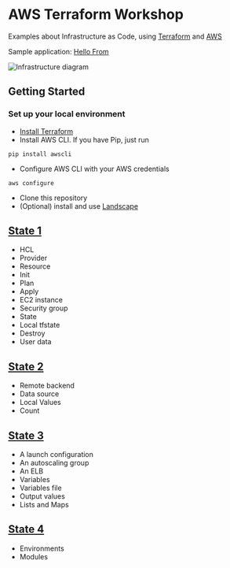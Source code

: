 # AWS Terraform Workshop

Examples about Infrastructure as Code, using [Terraform](https://www.terraform.io/) and [AWS](https://aws.amazon.com/)

Sample application: [Hello From](https://github.com/facevedom/hello-from)

![Infrastructure diagram](Infrastructure.png)

## Getting Started
### Set up your local environment
- [Install Terraform](https://www.terraform.io/intro/getting-started/install.html)
- Install AWS CLI. If you have Pip, just run 
```
pip install awscli
```
- Configure AWS CLI with your AWS credentials
```
aws configure
```
- Clone this repository
- (Optional) install and use [Landscape](https://github.com/coinbase/terraform-landscape)

## [State 1](./state_1/README.md#state-1)
- HCL
- Provider
- Resource
- Init
- Plan
- Apply
- EC2 instance
- Security group
- State
- Local tfstate
- Destroy
- User data

## [State 2](./state_2/README.md#state-2)
- Remote backend
- Data source
- Local Values
- Count

## [State 3](./state_3/README.md#state-3)
- A launch configuration
- An autoscaling group
- An ELB
- Variables
- Variables file
- Output values
- Lists and Maps

## [State 4](./state_4/README.md#state-4)
- Environments
- Modules
